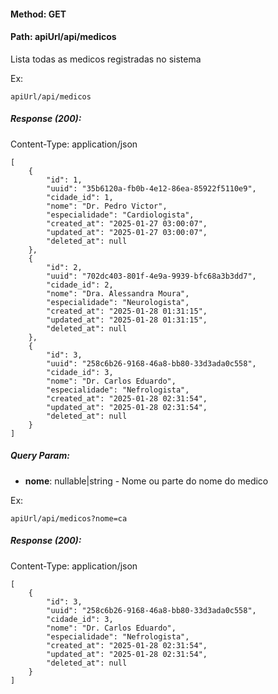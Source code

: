 #### Method: **GET**
#### Path: **apiUrl/api/medicos**
Lista todas as medicos registradas no sistema

Ex:
```
apiUrl/api/medicos
```

##### Response (200):
Content-Type: application/json
```
[
	{
		"id": 1,
		"uuid": "35b6120a-fb0b-4e12-86ea-85922f5110e9",
		"cidade_id": 1,
		"nome": "Dr. Pedro Victor",
		"especialidade": "Cardiologista",
		"created_at": "2025-01-27 03:00:07",
		"updated_at": "2025-01-27 03:00:07",
		"deleted_at": null
	},
	{
		"id": 2,
		"uuid": "702dc403-801f-4e9a-9939-bfc68a3b3dd7",
		"cidade_id": 2,
		"nome": "Dra. Alessandra Moura",
		"especialidade": "Neurologista",
		"created_at": "2025-01-28 01:31:15",
		"updated_at": "2025-01-28 01:31:15",
		"deleted_at": null
	},
	{
		"id": 3,
		"uuid": "258c6b26-9168-46a8-bb80-33d3ada0c558",
		"cidade_id": 3,
		"nome": "Dr. Carlos Eduardo",
		"especialidade": "Nefrologista",
		"created_at": "2025-01-28 02:31:54",
		"updated_at": "2025-01-28 02:31:54",
		"deleted_at": null
	}
]
```

##### Query Param:
*   **nome**: nullable|string - Nome ou parte do nome do medico

Ex:
```
apiUrl/api/medicos?nome=ca
```

##### Response (200):
Content-Type: application/json
```
[
	{
		"id": 3,
		"uuid": "258c6b26-9168-46a8-bb80-33d3ada0c558",
		"cidade_id": 3,
		"nome": "Dr. Carlos Eduardo",
		"especialidade": "Nefrologista",
		"created_at": "2025-01-28 02:31:54",
		"updated_at": "2025-01-28 02:31:54",
		"deleted_at": null
	}
]
```